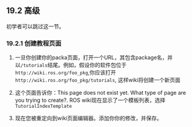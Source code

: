 ## 19.2 高级
初学者可以跳过这一节。
### 19.2.1 创建教程页面
1. 一旦你创建你的packa页面，打开一个URL，其包含package名，并以`/tutorials`结尾。例如，假设你的软件包位于`http://wiki.ros.org/foo_pkg`,你应该打开`http://wiki.ros.org/foo_pkg/tutorials`,
这样wiki将创建一个新页面

2. 这个页面告诉你：This page does not exist yet. What type of page are you trying to create?. ROS wiki现在显示了一个模板列表，选择`TutorialIndexTemplate`

3. 现在您被重定向到wiki页面编辑器。添加你你的修改，并保存。





